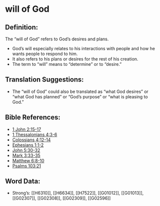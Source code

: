# will of God

## Definition:

The “will of God” refers to God’s desires and plans.

* God’s will especially relates to his interactions with people and how he wants people to respond to him.
* It also refers to his plans or desires for the rest of his creation.
* The term to “will” means to “determine” or to “desire.”

## Translation Suggestions:

* The “will of God” could also be translated as “what God desires” or “what God has planned” or “God’s purpose” or “what is pleasing to God.”

## Bible References:

* [1 John 2:15-17](rc://en/tn/help/1jn/02/15)
* [1 Thessalonians 4:3-6](rc://en/tn/help/1th/04/03)
* [Colossians 4:12-14](rc://en/tn/help/col/04/12)
* [Ephesians 1:1-2](rc://en/tn/help/eph/01/01)
* [John 5:30-32](rc://en/tn/help/jhn/05/30)
* [Mark 3:33-35](rc://en/tn/help/mrk/03/33)
* [Matthew 6:8-10](rc://en/tn/help/mat/06/08)
* [Psalms 103:21](rc://en/tn/help/psa/103/21)

## Word Data:

* Strong’s: [[H6310]], [[H6634]], [[H7522]], [[G01012]], [[G01013]], [[G02307]], [[G02308]], [[G02309]], [[G02596]]
